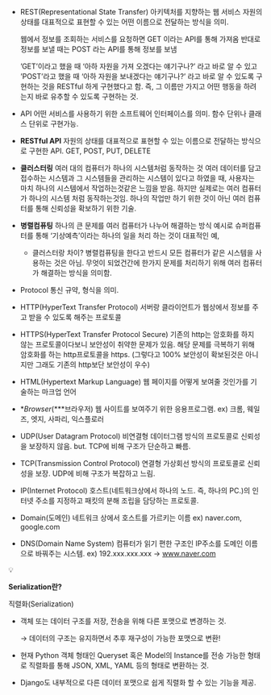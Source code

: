 - REST(Representational State Transfer) 아키텍처를 지향하는 웹 서비스
자원의 상태를 대표적으로 표현할 수 있는 어떤 이름으로 전달하는 방식을 의미.
    
    웹에서 정보를 조회하는 서비스를 요청하면 GET 이라는 API를 통해 가져옴
    반대로 정보를 보낼 때는 POST 라는 API를 통해 정보를 보냄
    
    ’GET’이라고 했을 때 ‘아하 자원을 가져 오겠다는 얘기구나?’ 라고 바로 알 수 있고
    ’POST’라고 했을 때 ‘아하 자원을 보내겠다는 얘기구나?’ 라고 바로 알 수 있도록
    구현하는 것을 RESTful 하게 구현했다고 함. 
    즉, 그 이름만 가지고 어떤 행동을 하려는지 바로 유추할 수 있도록 구현하는 것.
    
- API
어떤 서비스를 사용하기 위한 소프트웨어 인터페이스를 의미. 
함수 단위나 클래스 단위로 구현가능.
- **RESTful API**
자원의 상태를 대표적으로 표현할 수 있는 이름으로 전달하는 방식으로 구현한 API. 
GET, POST, PUT, DELETE
- **클러스터링**
여러 대의 컴퓨터가 하나의 시스템처럼 동작하는 것
여러 데이터를 담고 접수하는 시스템과 그 시스템들을 관리하는 시스템이 있다고 하였을 때, 
사용자는 마치 하나의 시스템에서 작업하는것같은 느낌을 받음. 
하지만 실제로는 여러 컴퓨터가 하나의 시스템 처럼 동작하는것임. 
하나의 작업만 하기 위한 것이 아닌 여러 컴퓨터를 통해 신뢰성을 확보하기 위한 기술.
- **병렬컴퓨팅**
하나의 큰 문제를 여러 컴퓨터가 나누어 해결하는 방식
예시로 슈퍼컴퓨터를 통해 ‘기상예측’이라는 하나의 일을 처리 하는 것이 대표적인 예,
    - 클러스터랑 차이? 
    병렬컴퓨팅을 한다고 반드시 모든 컴퓨터가 같은 시스템을 사용하는 것은 아님. 
    무엇이 되었건간에 한가지 문제를 처리하기 위해 여러 컴퓨터가 해결하는 방식을 의미함.
- Protocol
통신 규약, 형식을 의미.
- HTTP(HyperText Transfer Protocol)
서버랑 클라이언트가 웹상에서 정보를 주고 받을 수 있도록 해주는 프로토콜
- HTTPS(HyperText Transfer Protocol Secure)
기존의 http는 암호화를 하지 않는 프로토콜이다보니 보안성이 취약한 문제가 있음.
해당 문제를 극복하기 위해 암호화를 하는 http프로토콜을 https.
(그렇다고 100% 보안성이 확보된것은 아니지만 그래도 기존의 http보단 보안성이 우수)
- HTML(Hypertext Markup Language)
웹 페이지를 어떻게 보여줄 것인가를 기술하는 마크업 언어
- **Browser*(***브라우저)
웹 사이트를 보여주기 위한 응용프로그램.
ex) 크롬, 웨일즈, 엣지, 사파리, 익스플로러
- UDP(User Datagram Protocol)
비연결형 데이터그램 방식의 프로토콜로 신뢰성을 보장하지 않음.
but. TCP에 비해 구조가 단순하고 빠름.
- TCP(Transmission Control Protocol)
연결형 가상회선 방식의 프로토콜로 신뢰성을 보장.
UDP에 비해 구조가 복잡하고 느림.
- IP(Internet Protocol)
호스트(네트워크상에서 하나의 노드. 즉, 하나의 PC.)의 
인터넷 주소를 지정하고 패킷의 분해 조립을 담당하는 프로토콜.
- Domain(도메인)
네트워크 상에서 호스트를 가르키는 이름
ex) naver.com, google.com
- DNS(Domain Name System)
컴퓨터가 읽기 편한 구조인 IP주소를 도메인 이름으로 바꿔주는 시스템.
ex) 192.xxx.xxx.xxx → www.naver.com

<aside>
💡

**Serialization란?**

직렬화(Serialization)

- 객체 또는 데이터 구조를 저장, 전송을 위해 다른 포맷으로 변경하는 것.
    
    → 데이터의 구조는 유지하면서 추후 재구성이 가능한 포맷으로 변환!
    
- 현재 Python 객체 형태인 Queryset 혹은 Model의 Instance를 
전송 가능한 형태로 직렬화를 통해 JSON, XML, YAML 등의 형태로 변환하는 것.
- Django도 내부적으로 다른 데이터 포맷으로 쉽게 직렬화 할 수 있는 기능을 제공.
</aside>